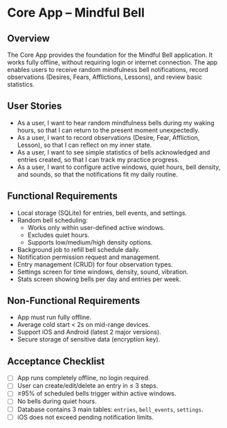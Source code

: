 # Core App – Mindful Bell

## Overview
The Core App provides the foundation for the Mindful Bell application.
It works fully offline, without requiring login or internet connection.
The app enables users to receive random mindfulness bell notifications,
record observations (Desires, Fears, Afflictions, Lessons), and review
basic statistics.

## User Stories
- As a user, I want to hear random mindfulness bells during my waking hours, so that I can return to the present moment unexpectedly.
- As a user, I want to record observations (Desire, Fear, Affliction, Lesson), so that I can reflect on my inner state.
- As a user, I want to see simple statistics of bells acknowledged and entries created, so that I can track my practice progress.
- As a user, I want to configure active windows, quiet hours, bell density, and sounds, so that the notifications fit my daily routine.

## Functional Requirements
- Local storage (SQLite) for entries, bell events, and settings.
- Random bell scheduling:
  - Works only within user-defined active windows.
  - Excludes quiet hours.
  - Supports low/medium/high density options.
- Background job to refill bell schedule daily.
- Notification permission request and management.
- Entry management (CRUD) for four observation types.
- Settings screen for time windows, density, sound, vibration.
- Stats screen showing bells per day and entries per week.

## Non-Functional Requirements
- App must run fully offline.
- Average cold start < 2s on mid-range devices.
- Support iOS and Android (latest 2 major versions).
- Secure storage of sensitive data (encryption key).

## Acceptance Checklist
- [ ] App runs completely offline, no login required.
- [ ] User can create/edit/delete an entry in ≤ 3 steps.
- [ ] ≥95% of scheduled bells trigger within active windows.
- [ ] No bells during quiet hours.
- [ ] Database contains 3 main tables: `entries`, `bell_events`, `settings`.
- [ ] iOS does not exceed pending notification limits.

